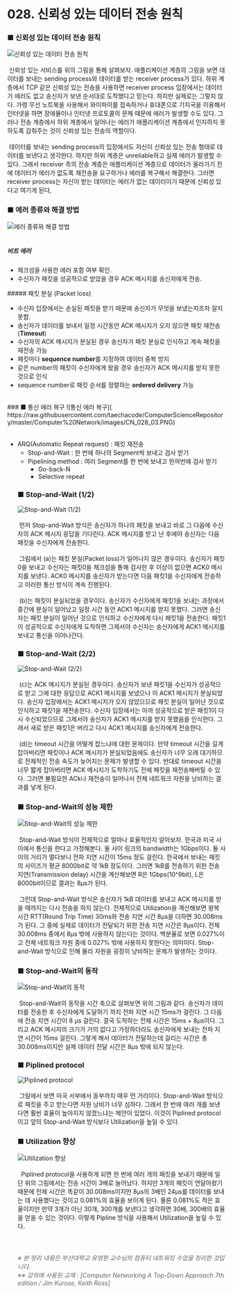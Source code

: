 ﻿# 028. 신뢰성 있는 데이터 전송 원칙
### ■ 신뢰성 있는 데이터 전송 원칙 
![신뢰성 있는 데이터 전송 원칙]( https://raw.githubusercontent.com/taechacode/ComputerScienceRepository/master/Computer%20Network/images/CN_028_01.PNG)
<br><br>
&nbsp;신뢰성 있는 서비스를 위의 그림을 통해 살펴보자. 애플리케이션 계층의 그림을 보면 데이터를 보내는 sending process와 데이터를 받는 receiver process가 있다. 하위 계층에서 TCP 같은 신뢰성 있는 전송을 사용하면 receiver process 입장에서는 데이터가 에러도 없고 송신자가 보낸 순서대로 도착했다고 믿는다. 하지만 실제로는 그렇지 않다. 가령 무선 노트북을 사용해서 와이파이를 접속하거나 휴대폰으로 기지국을 이용해서 인터넷을 하면 장애물이나 인터넷 프로토콜의 문제 때문에 에러가 발생할 수도 있다. 그러나 전송 계층에서 하위 계층에서 일어나는 에러가 애플리케이션 계층에서 인지하지 못하도록 감춰주는 것이 신뢰성 있는 전송의 역할이다. 
<br><br>
&nbsp;데이터를 보내는 sending process의 입장에서도 자신이 신뢰성 있는 전송 형태로 데이터를 보낸다고 생각한다. 하지만 하위 계층은 unreliable하고 실제 에러가 발생할 수 있다. 그래서 receiver 측의 전송 계층은 애플리케이션 계층으로 데이터가 올라가기 전에 데이터가 에러가 없도록 재전송을 요구하거나 에러를 복구해서 해결한다. 그러면 receiver process는 자신이 받는 데이터는 에러가 없는 데이터이기 때문에 신뢰성 있다고 여기게 된다,
<br>
### ■ 에러 종류와 해결 방법
![에러 종류와 해결 방법]( https://raw.githubusercontent.com/taechacode/ComputerScienceRepository/master/Computer%20Network/images/CN_028_02.PNG)
<br><br>
##### 비트 에러
<ul>
<li>체크섬을 사용한 에러 포함 여부 확인.</li>
<li>수신자가 패킷을 성공적으로 받았을 경우 ACK 메시지를 송신자에게 전송.</li>
</ul>
##### 패킷 분실 (Packet loss)
<ul>
<li>수신자 입장에서는 손실된 패킷을 받기 때문에 송신자가 무엇을 보냈는지조차 알지 못함.</li>
<li>송신자가 데이터를 보내서 일정 시간동안 ACK 메시지가 오지 않으면 패킷 재전송 (<strong>Timeout</strong>)</li>
<li>수신자의 ACK 메시지가 분실된 경우 송신자가 패킷 분실로 인식하고 계속 패킷을 재전송 가능</li>
<li>패킷마다 <strong>sequence number</strong>를 지정하여 데이터 중복 방지</li>
<li>같은 number의 패킷이 수신자에게 왔을 경우 송신자가 ACK 메시지를 받지 못한 것으로 인식</li>
<li>sequence number로 패킷 순서를 정렬하는 <strong>ordered delivery</strong> 가능</li>
</ul>
<br>
### ■ 통신 에러 복구
![통신 에러 복구]( https://raw.githubusercontent.com/taechacode/ComputerScienceRepository/master/Computer%20Network/images/CN_028_03.PNG)
<br><br>
<ul>
<li>ARQ(Automatic Repeat request) : 패킷 재전송
<ul>
<li>Stop-and-Wait : 한 번에 하나의 Segment씩 보내고 검사 받기</li>
<li>Pipelining method : 여러 Segment를 한 번에 보내고 한꺼번에 검사 받기
<ul>
<li>Go-back-N</li>
<li>Selective repeat</li>
</ul>
</li>
</li>
</ul>

### ■ Stop-and-Wait (1/2)
![Stop-and-Wait (1/2)]( https://raw.githubusercontent.com/taechacode/ComputerScienceRepository/master/Computer%20Network/images/CN_028_04.PNG)
<br><br>
&nbsp;먼저 Stop-and-Wait 방식은 송신자가 하나의 패킷을 보내고 바로 그 다음에 수신자의 ACK 메시지 응답을 기다린다. ACK 메시지를 받고 난 후에야 송신자는 다음 패킷을 수신자에게 전송한다.
<br><br>
&nbsp;그림에서 (a)는 패킷 분실(Packet loss)가 일어나지 않은 경우이다. 송신자가 패킷0을 보내고 수신자는 패킷0을 체크섬을 통해 검사한 후 이상이 없으면 ACK0 메시지를 보낸다. ACK0 메시지를 송신자가 받는다면 다음 패킷1을 수신자에게 전송하고 이러한 통신 방식이 계속 진행된다. 
<br><br>
&nbsp;(b)는 패킷이 분실되었을 경우이다. 송신자가 수신자에게 패킷1을 보내는 과정에서 중간에 분실이 일어났고 일정 시간 동안 ACK1 메시지를 받지 못했다. 그러면 송신자는 패킷 분실이 일어난 것으로 인식하고 수신자에게 다시 패킷1을 전송한다. 패킷1이 성공적으로 수신자에게 도착하면 그제서야 수신자는 송신자에게 ACK1 메시지를 보내고 통신을 이어나간다.
<br>
### ■ Stop-and-Wait (2/2)
![Stop-and-Wait (2/2)]( https://raw.githubusercontent.com/taechacode/ComputerScienceRepository/master/Computer%20Network/images/CN_028_05.PNG)
<br><br>
&nbsp;(c)는 ACK 메시지가 분실된 경우이다. 송신자가 보낸 패킷1을 수신자가 성공적으로 받고 그에 대한 응답으로 ACK1 메시지를 보냈으나 이 ACK1 메시지가 분실되었다. 송신자 입장에서는 ACK1 메시지가 오지 않았으므로 패킷 분실이 일어난 것으로 인식하고 패킷1을 재전송한다. 수신자 입장에서는 아까 성공적으로 받은 패킷1이 다시 수신되었으므로 그제서야 송신자가 ACK1 메시지를 받지 못했음을 인식한다. 그래서 새로 받은 패킷1은 버리고 다시 ACK1 메시지를 송신자에게 전송한다.
<br><br>
&nbsp;(d)는 timeout 시간을 어떻게 잡느냐에 대한 문제이다. 만약 timeout 시간을 길게 잡아버리면 패킷이나 ACK 메시지가 분실되었음에도 송신자가 너무 오래 대기하므로 전체적인 전송 속도가 늦어지는 문제가 발생할 수 있다. 반대로 timeout 시간을 너무 짧게 잡아버리면 ACK 메시지가 도착하기도 전에 패킷을 재전송해버릴 수 있다. 그러면 불필요한 ACk나 재전송이 일어나서 전체 네트워크 자원을 낭비하는 결과를 낳게 된다.
<br>
### ■ Stop-and-Wait의 성능 제한
![Stop-and-Wait의 성능 제한]( https://raw.githubusercontent.com/taechacode/ComputerScienceRepository/master/Computer%20Network/images/CN_028_06.PNG)
<br><br>
&nbsp;Stop-and-Wait 방식이 전체적으로 얼마나 효율적인지 알아보자. 한국과 미국 사이에서 통신을 한다고 가정해본다. 둘 사이 링크의 bandwidth는 1Gbps이다. 둘 사이의 거리가 멀다보니 전파 지연 시간이 15ms 정도 걸린다. 한국에서 보내는 패킷의 사이즈가 평균 8000bit로 약 1kB 정도이다. 그러면 1kB를 전송하기 위한 전송 지연(Transmission delay) 시간을 계산해보면 R은 1Gbps(10^9bit), L은 8000bit이므로 결과는 8μs가 된다.
<br><br>
&nbsp;그런데 Stop-and-Wait 방식은 송신자가 1kB 데이터를 보내고 ACK 메시지를 받을 때까지는 다시 전송을 하지 않는다. 전체적으로 Utilization을 계산해보면 왕복 시간 RTT(Round Trip Time) 30ms와 전송 지연 시간 8μs을 더하면 30.008ms가 된다. 그 중에 실제로 데이터가 전달되기 위한 전송 지연 시간은 8μs이다. 전체 30.008ms 중에서 8μs 밖에 사용하지 않는다는 것이다. 백분율로 보면 0.027%이고 전체 네트워크 자원 중에 0.027% 밖에 사용하지 못한다는 의미이다. Stop-and-Wait 방식으로 인해 물리 자원을 굉장히 낭비하는 문제가 발생하는 것이다.
<br>
### ■ Stop-and-Wait의 동작
![Stop-and-Wait의 동작]( https://raw.githubusercontent.com/taechacode/ComputerScienceRepository/master/Computer%20Network/images/CN_028_07.PNG)
<br><br>
&nbsp;Stop-and-Wait의 동작을 시간 축으로 살펴보면 위의 그림과 같다. 송신자가 데이터를 전송한 후 수신자에게 도달하기 까지 전파 지연 시간 15ms가 걸린다. 그 다음에 전송 지연 시간이 8 μs 걸린다. 결국 도착하는 전체 시간은 15ms + 8μs이다. 그리고 ACK 메시지의 크기가 거의 없다고 가정하더라도 송신자에게 보내는 전파 지연 시간이 15ms 걸린다. 그렇게 해서 데이터가 전달하는데 걸리는 시간은 총 30.008ms이지만 실제 데이터 전달 시간은 8μs 밖에 되지 않는다.
<br>
### ■ Piplined protocol
![Piplined protocol]( https://raw.githubusercontent.com/taechacode/ComputerScienceRepository/master/Computer%20Network/images/CN_028_08.PNG)
<br><br>
&nbsp;그림에서 보면 미국 서부에서 동부까지 매우 먼 거리이다. Stop-and-Wait 방식으로 패킷을 주고 받는다면 자원 낭비가 너무 심하다. 그래서 한 번에 여러 개를 보낸다면 훨씬 효율이 높아지지 않겠느냐는 제안이 있었다. 이것이 Piplined protocol이고 앞의 Stop-and-Wait 방식보다 Utilization을 높일 수 있다.
<br>
### ■ Utilization 향상
![Utilization 향상]( https://raw.githubusercontent.com/taechacode/ComputerScienceRepository/master/Computer%20Network/images/CN_028_09.PNG)
<br><br>
&nbsp; Piplined protocol을 사용하게 되면 한 번에 여러 개의 패킷을 보내기 때문에 일단 위의 그림에서는 전송 시간이 3배로 늘어났다. 하지만 3개의 패킷이 연달아왔기 때문에 전체 시간은 똑같이 30.008ms이지만 8μs의 3배인 24μs를 데이터를 보내는 데 사용했다는 것이고 0.081%의 효율을 보이게 된다. 물론 0.081%도 적은 효율이지만 만약 3개가 아닌 30개, 300개를 보낸다고 생각하면 30배, 300배의 효율을 얻을 수 있는 것이다. 이렇게 Pipline 방식을 사용해서 Utilization을 높일 수 있다.
<br><br><br>
###### <span style="color:#666666">※ 본 정리 내용은 부산대학교 유영환 교수님의 컴퓨터 네트워킹 수업을 정리한 것입니다.<br>※※ 강의에 사용된 교재 : [Computer Networking A Top-Down Approach 7th edition / Jim Kurose, Keith Ross]</span>
